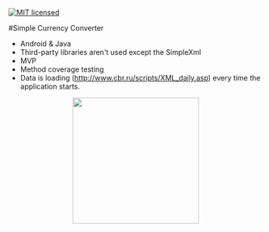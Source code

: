 [![MIT licensed](https://img.shields.io/badge/license-MIT-blue.svg)](https://raw.githubusercontent.com/envoy93/CurrencyConverter/master/LICENSE)

#Simple Currency Converter
- Android & Java
- Third-party libraries aren't used except the SimpleXml
- MVP
- Method coverage testing
- Data is loading (http://www.cbr.ru/scripts/XML_daily.asp) every time the application starts. 
<center>
<img src="https://github.com/envoy93/Android-translate/blob/master/img/phone.png" height="250">
</center>
